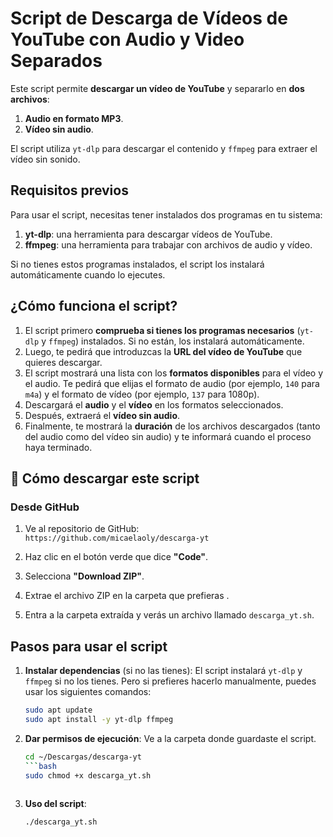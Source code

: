 # Script de Descarga de Vídeos de YouTube con Audio y Video Separados

Este script permite **descargar un vídeo de YouTube** y separarlo en **dos archivos**:
1. **Audio en formato MP3**.
2. **Vídeo sin audio**.

El script utiliza `yt-dlp` para descargar el contenido y `ffmpeg` para extraer el vídeo sin sonido.


## Requisitos previos
Para usar el script, necesitas tener instalados dos programas en tu sistema:

1. **yt-dlp**: una herramienta para descargar vídeos de YouTube.
2. **ffmpeg**: una herramienta para trabajar con archivos de audio y vídeo.

Si no tienes estos programas instalados, el script los instalará automáticamente cuando lo ejecutes.


## ¿Cómo funciona el script?

1. El script primero **comprueba si tienes los programas necesarios** (`yt-dlp` y `ffmpeg`) instalados. Si no están, los instalará automáticamente.
2. Luego, te pedirá que introduzcas la **URL del vídeo de YouTube** que quieres descargar.
3. El script mostrará una lista con los **formatos disponibles** para el vídeo y el audio. Te pedirá que elijas el formato de audio (por ejemplo, `140` para `m4a`) y el formato de vídeo (por ejemplo, `137` para 1080p).
4. Descargará el **audio** y el **vídeo** en los formatos seleccionados.
5. Después, extraerá el **vídeo sin audio**.
6. Finalmente, te mostrará la **duración** de los archivos descargados (tanto del audio como del vídeo sin audio) y te informará cuando el proceso haya terminado.


## 🧾 Cómo descargar este script

### Desde GitHub

1. Ve al repositorio de GitHub:  
   `https://github.com/micaelaoly/descarga-yt`

2. Haz clic en el botón verde que dice **"Code"**.

3. Selecciona **"Download ZIP"**.

4. Extrae el archivo ZIP en la carpeta que prefieras .

5. Entra a la carpeta extraída y verás un archivo llamado `descarga_yt.sh`.

   

## Pasos para usar el script

1. **Instalar dependencias** (si no las tienes):
   El script instalará `yt-dlp` y `ffmpeg` si no los tienes. Pero si prefieres hacerlo manualmente, puedes usar los siguientes comandos:
   
   ```bash
   sudo apt update
   sudo apt install -y yt-dlp ffmpeg

2. **Dar permisos de ejecución**:
   Ve a la carpeta donde guardaste el script.
   ```bash
   cd ~/Descargas/descarga-yt
   ```bash
   sudo chmod +x descarga_yt.sh
  
4. **Uso del script**:
   ```bash
   ./descarga_yt.sh





   
